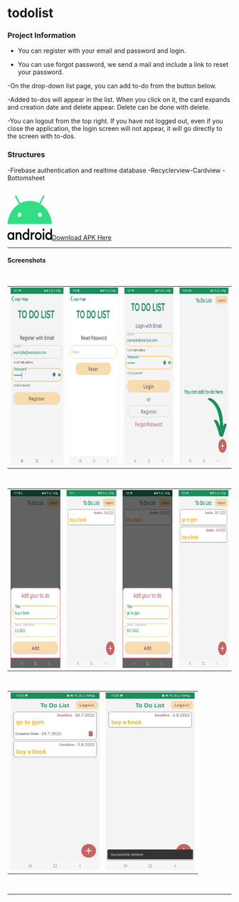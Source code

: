 # todolist

### Project Information

- You can register with your email and password and login.

- You can use forgot password, we send a mail and include a link to reset your password.

-On the drop-down list page, you can add to-do from the button below.

-Added to-dos will appear in the list. When you click on it, the card expands and creation date and delete appear. Delete can be done with delete.

-You can logout from the top right. If you have not logged out, even if you close the application, the login screen will not appear, it will go directly to the screen with to-dos.

### Structures
-Firebase authentication and realtime database
-Recyclerview-Cardview
-Bottomsheet

<br />
<img src="images/Android_logo.png" width="100" height="100"><a id="raw-url" href="https://raw.githubusercontent.com/SefaKoyuncu/todolist/master/to-do-list.apk">Download APK Here</a>

------------
#### Screenshots
 <br />
<table>
  <tr>
    <td><img src="images/register.jpeg" width="216" height="400"></td>
    <td><img src="images/reset password.jpeg" width="200" height="400"></td>
    <td><img src="images/login.jpeg" width="200" height="400"></td>
      <td><img src="images/nolist.jpeg" width="200" height="400"></td>
  </tr>
 </table>
 
 <br />

<table>
  <tr>
  <td><img src="images/add a to-do.jpeg" width="200" height="400"></td>
    <td><img src="images/list1.jpeg" width="200" height="400"></td>
    <td><img src="images/add a to-do_2.jpeg" width="200" height="400"></td>
    <td><img src="images/list.jpeg" width="200" height="400"></td>
  </tr>
 </table>
 
 <br />

<table>
 
  <tr>
    <td><img src="images/listwithexpanble.jpeg" width="200" height="400"></td>
    <td><img src="images/deleted a to-do.jpeg" width="200" height="400"></td>
  </tr>
 </table>
 
 <br />

------------

